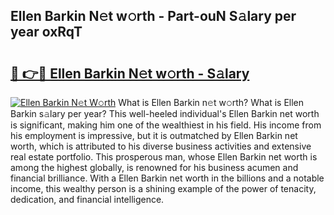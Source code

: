 ## Ellen Barkin N𝚎t w𝚘rth - Part-ouN S𝚊lary per year oxRqT

# <h2><a href="http://gc3hs6.nevu.top/?p=Ellen+Barkin">🔗 👉🔴 Ellen Barkin N𝚎t w𝚘rth - S𝚊lary</a></h2>

[![Ellen Barkin N𝚎t W𝚘rth](https://i.imgur.com/Oavwk0R.jpeg)](http://gc3hs6.nevu.top/?p=Ellen+Barkin)
What is Ellen Barkin n𝚎t w𝚘rth? What is Ellen Barkin s𝚊lary per year?
This well-heeled individual's Ellen Barkin net worth is significant, making him one of the wealthiest in his field. His income from his employment is impressive, but it is outmatched by Ellen Barkin net worth, which is attributed to his diverse business activities and extensive real estate portfolio. This prosperous man, whose Ellen Barkin net worth is among the highest globally, is renowned for his business acumen and financial brilliance. With a Ellen Barkin net worth in the billions and a notable income, this wealthy person is a shining example of the power of tenacity, dedication, and financial intelligence.
